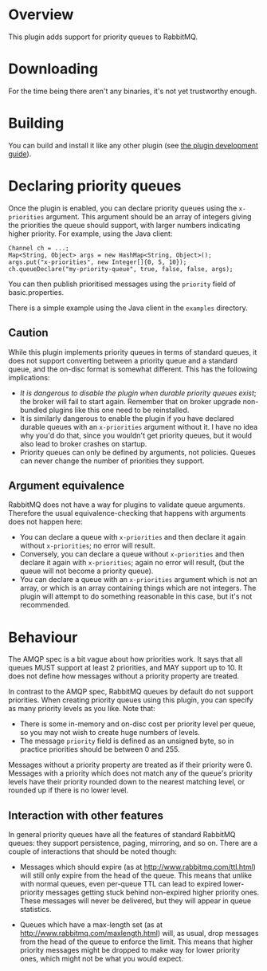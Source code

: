 # Overview

This plugin adds support for priority queues to RabbitMQ.

# Downloading

For the time being there aren't any binaries, it's not yet trustworthy enough.

# Building

You can build and install it like any other plugin (see
[the plugin development guide](http://www.rabbitmq.com/plugin-development.html)).

# Declaring priority queues

Once the plugin is enabled, you can declare priority queues using the
`x-priorities` argument. This argument should be an array of integers
giving the priorities the queue should support, with larger numbers
indicating higher priority. For example, using the Java client:

    Channel ch = ...;
    Map<String, Object> args = new HashMap<String, Object>();
    args.put("x-priorities", new Integer[]{0, 5, 10});
    ch.queueDeclare("my-priority-queue", true, false, false, args);

You can then publish prioritised messages using the `priority`
field of basic.properties.

There is a simple example using the Java client in the `examples` directory.

## Caution

While this plugin implements priority queues in terms of standard
queues, it does not support converting between a priority queue and a
standard queue, and the on-disc format is somewhat different. This has
the following implications:

* _It is dangerous to disable the plugin when durable priority queues exist_;
  the broker will fail to start again. Remember that on broker upgrade
  non-bundled plugins like this one need to be reinstalled.
* It is similarly dangerous to enable the plugin if you have declared
  durable queues with an `x-priorities` argument without it. I have no
  idea why you'd do that, since you wouldn't get priority queues, but
  it would also lead to broker crashes on startup.
* Priority queues can only be defined by arguments, not policies. Queues can
  never change the number of priorities they support.

## Argument equivalence

RabbitMQ does not have a way for plugins to validate queue
arguments. Therefore the usual equivalence-checking that happens with
arguments does not happen here:

* You can declare a queue with `x-priorities` and then declare it
  again without `x-priorities`; no error will result.
* Conversely, you can declare a queue without `x-priorities` and then
  declare it again with `x-priorities`; again no error will result,
  (but the queue will not become a priority queue).
* You can declare a queue with an `x-priorities` argument which is not
  an array, or which is an array containing things which are not
  integers. The plugin will attempt to do something reasonable in this
  case, but it's not recommended.

# Behaviour

The AMQP spec is a bit vague about how priorities work. It says that
all queues MUST support at least 2 priorities, and MAY support up to
10. It does not define how messages without a priority property are
treated.

In contrast to the AMQP spec, RabbitMQ queues by default do not
support priorities. When creating priority queues using this plugin,
you can specify as many priority levels as you like. Note that:

* There is some in-memory and on-disc cost per priority level per
  queue, so you may not wish to create huge numbers of levels.
* The message `priority` field is defined as an unsigned byte, so in
  practice priorities should be between 0 and 255.

Messages without a priority property are treated as if their priority were
0. Messages with a priority which does not match any of the queue's
priority levels have their priority rounded down to the nearest
matching level, or rounded up if there is no lower level.

## Interaction with other features

In general priority queues have all the features of standard RabbitMQ
queues: they support persistence, paging, mirroring, and so on. There
are a couple of interactions that should be noted though:

* Messages which should expire (as at
  http://www.rabbitmq.com/ttl.html) will still only expire from the
  head of the queue. This means that unlike with normal queues, even
  per-queue TTL can lead to expired lower-priority messages getting
  stuck behind non-expired higher priority ones. These messages will
  never be delivered, but they will appear in queue statistics.

* Queues which have a max-length set (as at
  http://www.rabbitmq.com/maxlength.html) will, as usual, drop
  messages from the head of the queue to enforce the limit. This means
  that higher priority messages might be dropped to make way for lower
  priority ones, which might not be what you would expect.
